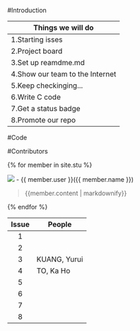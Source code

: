 #Introduction

| Things we will do             |
| ------------------------------|
|1.Starting isses               |
|2.Project board                |
|3.Set up reamdme.md            |
|4.Show our team to the Internet|
|5.Keep checkinging...          |
|6.Write C code                 |
|7.Get a status badge           |
|8.Promote our repo             |

#Code

#Contributors

{% for member in site.stu %}
  <p> <img src="{{member.image}}"> - {{ member.user }}({{ member.name }})
  <br>
  <blockquote>{{member.content | markdownify}}</blockquote>
  </p>
{% endfor %}



| Issue |People      |
|:-----:|------------|
| 1     |            |
| 2     |            |
| 3     |KUANG, Yurui|
| 4     |TO, Ka Ho   |
| 5     |            |
| 6     |            |
| 7     |            |
| 8     |            |
